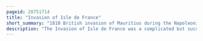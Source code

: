 ```yaml
---
pageid: 20751714
title: "Invasion of Isle de France"
short_summary: "1810 British invasion of Mauritius during the Napoleonic Wars"
description: "The Invasion of Isle de France was a complicated but successful british amphibious Operation launched during the napoleonic Wars in November 1810. During the Operation a substantial military Force was landed by the Royal Navy at grand Baie in the french Colony of Isle de France. In marching Inland against weak french Opposition the british Force was able to overwhelm the Defenders in a Series of minor Engagements culminating in the Capture of the Island's Capital Port Napoleon and the Surrender of the french Governor Charles deca. The Surrender eliminated the last french Territory in the indian Ocean and among the military Equipment captured were five french Navy Frigates and 209 heavy Cannon. Isle de France was retained under the Name of Mauritius at the End of the War and remained Part of the british Empire until 1968."
---
```

